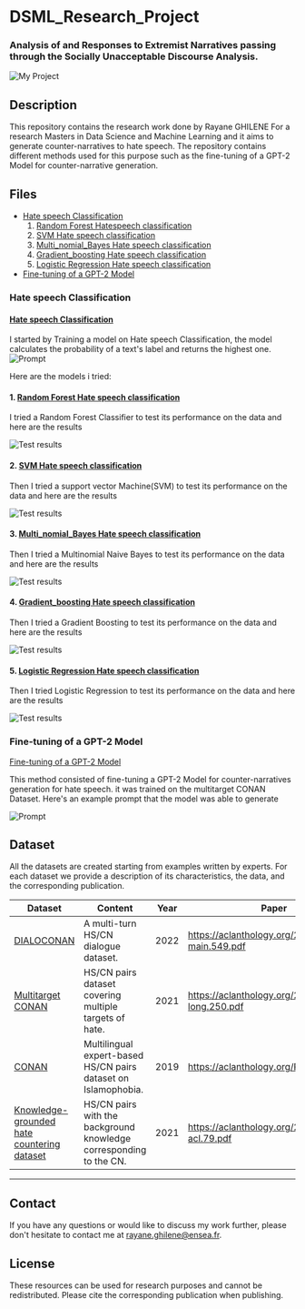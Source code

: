 # DSML_Research_Project
### Analysis of and Responses to Extremist Narratives passing through the Socially Unacceptable Discourse Analysis.



![My Project](https://github.com/rayaneghilene/DSML_Research_Project/blob/main/Images/Cy_ENSEA10.png)




## Description
This repository contains the research work done by Rayane GHILENE For a research Masters in Data Science and Machine Learning and it aims to generate counter-narratives to hate speech.
The repository contains different methods used for this purpose such as the fine-tuning of a GPT-2 Model for counter-narrative generation.


## Files 

- [Hate speech Classification](/DSML_Research_Project/MultiClassConan.ipynb)
  1. [Random Forest Hatespeech classification](/DSML_Research_Project/Random_forest_classifier.ipynb)
  2. [SVM Hate speech classification](/DSML_Research_Project/SVM_classification.ipynb)
  3. [Multi_nomial_Bayes Hate speech classification](/DSML_Research_Project/Multinomial_naive_Bayes%20(1).ipynb)
  4. [Gradient_boosting Hate speech classification](/DSML_Research_Project/Gradient_boosting.ipynb)
  5. [Logistic Regression Hate speech classification](/DSML_Research_Project/Logistic_regression.ipynb)
- [Fine-tuning of a GPT-2 Model](/DSML_Research_Project/GPT2-fine-tuning.ipynb)

### Hate speech Classification
#### [Hate speech Classification](/DSML_Research_Project/MultiClassConan.ipynb)

I started by Training a model on Hate speech Classification, the model calculates the probability of a text's label and returns the highest one.
![Prompt](https://github.com/rayaneghilene/CONAN/blob/master/Images/Fichier%20210.png)

Here are the models i tried:

#### 1. [Random Forest Hate speech classification](/DSML_Research_Project/Random_forest_classifier.ipynb)

I tried a Random Forest Classifier to test its performance on the data and here are the results


![Test results](/DSML_Research_Project//Images/rfc_results10.png)

#### 2. [SVM Hate speech classification](/DSML_Research_Project/SVM_classification.ipynb)

Then I tried a support vector Machine(SVM) to test its performance on the data and here are the results


![Test results](/DSML_Research_Project//Images/svm_results10.png)



#### 3. [Multi_nomial_Bayes Hate speech classification](/DSML_Research_Project/Multinomial_naive_Bayes%20(1).ipynb)

Then I tried a Multinomial Naive Bayes to test its performance on the data and here are the results


![Test results](/DSML_Research_Project//Images/Nb_results10.png)


#### 4. [Gradient_boosting Hate speech classification](/DSML_Research_Project/Gradient_boosting.ipynb)

Then I tried a Gradient Boosting to test its performance on the data and here are the results


![Test results](/DSML_Research_Project//Images/xgb_results10.png)


#### 5. [Logistic Regression Hate speech classification](/DSML_Research_Project/Logistic_regression.ipynb)

Then I tried Logistic Regression to test its performance on the data and here are the results


![Test results](/DSML_Research_Project/Images/LR_results10.png)

### Fine-tuning of a GPT-2 Model

[Fine-tuning of a GPT-2 Model](/DSML_Research_Project/GPT2-fine-tuning.ipynb)

This method consisted of fine-tuning a GPT-2 Model for counter-narratives generation for hate speech. it was trained on the multitarget CONAN Dataset.
Here's an example prompt that the model was able to generate

![Prompt](https://github.com/rayaneghilene/CONAN/blob/master/Images/Prompt_example10.png)



## Dataset 


All the datasets are created starting from examples written by experts. For each dataset we provide a description of its characteristics, the data, and the corresponding publication.

| Dataset                                    |                                  Content                                 | Year | Paper                                             |
|--------------------------------------------|----------------------------------------------------------------------|--------------|---------------------------------------------------|
| [DIALOCONAN](#dialoconan)                                    | A multi-turn HS/CN dialogue dataset.                                   | 2022         | https://aclanthology.org/2022.emnlp-main.549.pdf                                               |
| [Multitarget CONAN](#multitarget-conan)                          | HS/CN pairs dataset covering multiple targets of hate.              | 2021         | https://aclanthology.org/2021.acl-long.250.pdf    |
| [CONAN](#conan)                                      | Multilingual expert-based HS/CN pairs dataset on Islamophobia. | 2019         | https://aclanthology.org/P19-1271.pdf             |
| [Knowledge-grounded hate countering dataset](#knowledge-grounded-hate-countering-dataset) | HS/CN pairs with the background knowledge corresponding to the CN.     | 2021         | https://aclanthology.org/2021.findings-acl.79.pdf |

***

## Contact
If you have any questions or would like to discuss my work further, please don't hesitate to contact me at rayane.ghilene@ensea.fr.


## License
These resources can be used for research purposes and cannot be redistributed. Please cite the corresponding publication when publishing.
